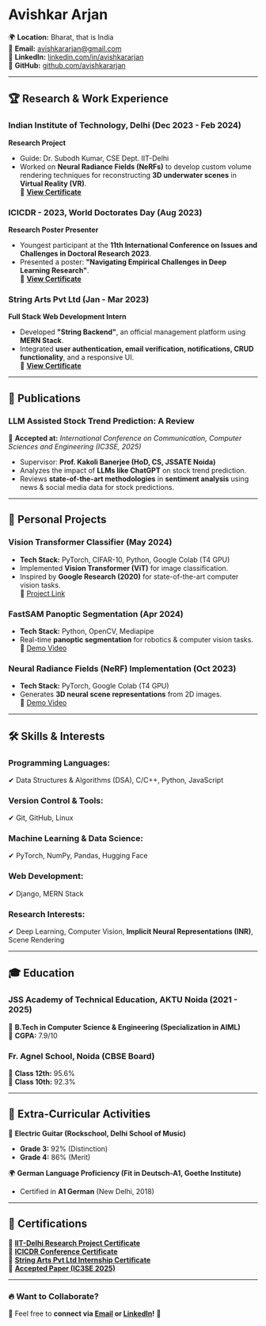 # Avishkar Arjan  

🌍 **Location:** Bharat, that is India  
📧 **Email:** [avishkararjan@gmail.com](mailto:avishkararjan@gmail.com)  
🔗 **LinkedIn:** [linkedin.com/in/avishkararjan](https://www.linkedin.com/in/avishkararjan/)  
🔗 **GitHub:** [github.com/avishkararjan](https://github.com/avishkararjan)  

---

## 🏆 Research & Work Experience  

### **Indian Institute of Technology, Delhi** (Dec 2023 - Feb 2024)  
**Research Project**  
- Guide: Dr. Subodh Kumar, CSE Dept. IIT-Delhi  
- Worked on **Neural Radiance Fields (NeRFs)** to develop custom volume rendering techniques for reconstructing **3D underwater scenes** in **Virtual Reality (VR)**.  
📜 **[View Certificate](https://drive.google.com/file/d/1mlEdtXCcN8JbEQqh3jS9tsozQalJ4wjf/view?usp=sharing)**  

### **ICICDR - 2023, World Doctorates Day** (Aug 2023)  
**Research Poster Presenter**  
- Youngest participant at the **11th International Conference on Issues and Challenges in Doctoral Research 2023**.  
- Presented a poster: **"Navigating Empirical Challenges in Deep Learning Research"**.  
📜 **[View Certificate](https://drive.google.com/file/d/1ICkAfhRHAgu6TFTgAk5lKVLZ_5hwnlZa/view?usp=sharing)**  

### **String Arts Pvt Ltd** (Jan - Mar 2023)  
**Full Stack Web Development Intern**  
- Developed **"String Backend"**, an official management platform using **MERN Stack**.  
- Integrated **user authentication, email verification, notifications, CRUD functionality**, and a responsive UI.  
📜 **[View Certificate](https://drive.google.com/file/d/1ynwvIXSJGDJguZhsuuNsEQZD3Mog3mDL/view?usp=sharing)**  

---

## 📄 Publications  

### **LLM Assisted Stock Trend Prediction: A Review**  
📖 **Accepted at:** *International Conference on Communication, Computer Sciences and Engineering (IC3SE, 2025)*  
- Supervisor: **Prof. Kakoli Banerjee (HoD, CS, JSSATE Noida)**  
- Analyzes the impact of **LLMs like ChatGPT** on stock trend prediction.  
- Reviews **state-of-the-art methodologies** in **sentiment analysis** using news & social media data for stock predictions.  

<!--📜 **[View Accepted Paper](https://drive.google.com/file/d/1ynwvIXSJGDJguZhsuuNsEQZD3Mog3mDL/view?usp=sharing)**  -->

---

## 🔧 Personal Projects  

### **Vision Transformer Classifier** (May 2024)  
- **Tech Stack:** PyTorch, CIFAR-10, Python, Google Colab (T4 GPU)  
- Implemented **Vision Transformer (ViT)** for image classification.  
- Inspired by **Google Research (2020)** for state-of-the-art computer vision tasks.  
📌 [Project Link](https://github.com/avishkararjan/deep-learning-essentials) 

### **FastSAM Panoptic Segmentation** (Apr 2024)  
- **Tech Stack:** Python, OpenCV, Mediapipe  
- Real-time **panoptic segmentation** for robotics & computer vision tasks.  
📌 [Demo Video](https://www.youtube.com/watch?v=3oeGPH64nsA)  

### **Neural Radiance Fields (NeRF) Implementation** (Oct 2023)  
- **Tech Stack:** PyTorch, Google Colab (T4 GPU)  
- Generates **3D neural scene representations** from 2D images.  
📌 [Demo Video](https://youtu.be/ItBUhaX5EIY?feature=shared)  

---

## 🛠 Skills & Interests  

### **Programming Languages:**  
✔ Data Structures & Algorithms (DSA), C/C++, Python, JavaScript  

### **Version Control & Tools:**  
✔ Git, GitHub, Linux  

### **Machine Learning & Data Science:**  
✔ PyTorch, NumPy, Pandas, Hugging Face  

### **Web Development:**  
✔ Django, MERN Stack  

### **Research Interests:**  
✔ Deep Learning, Computer Vision, **Implicit Neural Representations (INR)**, Scene Rendering  

---

## 🎓 Education  

### **JSS Academy of Technical Education, AKTU Noida** (2021 - 2025)  
📌 **B.Tech in Computer Science & Engineering (Specialization in AIML)**  
📌 **CGPA:** 7.9/10  

### **Fr. Agnel School, Noida (CBSE Board)**  
📌 **Class 12th:** 95.6%  
📌 **Class 10th:** 92.3%  

---

## 🎸 Extra-Curricular Activities  

🎵 **Electric Guitar (Rockschool, Delhi School of Music)**  
- **Grade 3:** 92% (Distinction)  
- **Grade 4:** 86% (Merit)  

🌍 **German Language Proficiency (Fit in Deutsch-A1, Goethe Institute)**  
- Certified in **A1 German** (New Delhi, 2018)  

---

## 📜 Certifications  

📜 **[IIT-Delhi Research Project Certificate](https://drive.google.com/file/d/1mlEdtXCcN8JbEQqh3jS9tsozQalJ4wjf/view?usp=sharing)**  
📜 **[ICICDR Conference Certificate](https://drive.google.com/file/d/1ICkAfhRHAgu6TFTgAk5lKVLZ_5hwnlZa/view?usp=sharing)**  
📜 **[String Arts Pvt Ltd Internship Certificate](https://drive.google.com/file/d/1olvCkvcji8Xy8ERlrRN4rZM09Qa__cYI/view?usp=sharing)**  
📜 **[Accepted Paper (IC3SE 2025)](https://drive.google.com/file/d/1ynwvIXSJGDJguZhsuuNsEQZD3Mog3mDL/view?usp=sharing)**  

---

### 🔥 **Want to Collaborate?**  
📩 Feel free to **connect via [Email](mailto:avishkararjan@gmail.com) or [LinkedIn](https://www.linkedin.com/in/avishkararjan/)!** 🚀  

